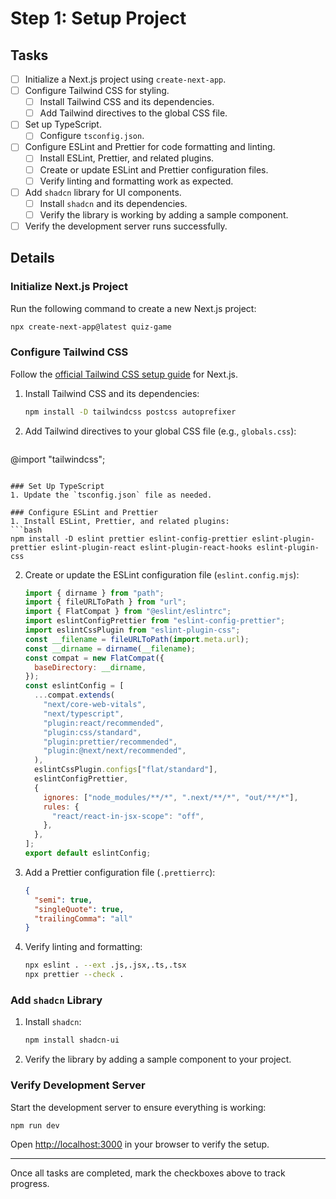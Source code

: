 # Step 1: Setup Project

## Tasks

- [ ] Initialize a Next.js project using `create-next-app`.
- [ ] Configure Tailwind CSS for styling.
  - [ ] Install Tailwind CSS and its dependencies.
  - [ ] Add Tailwind directives to the global CSS file.
- [ ] Set up TypeScript.
  - [ ] Configure `tsconfig.json`.
- [ ] Configure ESLint and Prettier for code formatting and linting.
  - [ ] Install ESLint, Prettier, and related plugins.
  - [ ] Create or update ESLint and Prettier configuration files.
  - [ ] Verify linting and formatting work as expected.
- [ ] Add `shadcn` library for UI components.
  - [ ] Install `shadcn` and its dependencies.
  - [ ] Verify the library is working by adding a sample component.
- [ ] Verify the development server runs successfully.

## Details

### Initialize Next.js Project
Run the following command to create a new Next.js project:

```bash
npx create-next-app@latest quiz-game
```

### Configure Tailwind CSS
Follow the [official Tailwind CSS setup guide](https://tailwindcss.com/docs/installation) for Next.js.

1. Install Tailwind CSS and its dependencies:
   ```bash
   npm install -D tailwindcss postcss autoprefixer
   ```
2. Add Tailwind directives to your global CSS file (e.g., `globals.css`):
   ```css
  @import "tailwindcss";
   ```

### Set Up TypeScript
1. Update the `tsconfig.json` file as needed.

### Configure ESLint and Prettier
1. Install ESLint, Prettier, and related plugins:
   ```bash
   npm install -D eslint prettier eslint-config-prettier eslint-plugin-prettier eslint-plugin-react eslint-plugin-react-hooks eslint-plugin-css
   ```
2. Create or update the ESLint configuration file (`eslint.config.mjs`):
   ```mjs
   import { dirname } from "path";
   import { fileURLToPath } from "url";
   import { FlatCompat } from "@eslint/eslintrc";
   import eslintConfigPrettier from "eslint-config-prettier";
   import eslintCssPlugin from "eslint-plugin-css";
   const __filename = fileURLToPath(import.meta.url);
   const __dirname = dirname(__filename);
   const compat = new FlatCompat({
     baseDirectory: __dirname,
   });
   const eslintConfig = [
     ...compat.extends(
       "next/core-web-vitals",
       "next/typescript",
       "plugin:react/recommended",
       "plugin:css/standard",
       "plugin:prettier/recommended",
       "plugin:@next/next/recommended",
     ),
     eslintCssPlugin.configs["flat/standard"],
     eslintConfigPrettier,
     {
       ignores: ["node_modules/**/*", ".next/**/*", "out/**/*"],
       rules: {
         "react/react-in-jsx-scope": "off",
       },
     },
   ];
   export default eslintConfig;
   ```
3. Add a Prettier configuration file (`.prettierrc`):
   ```json
   {
     "semi": true,
     "singleQuote": true,
     "trailingComma": "all"
   }
   ```
4. Verify linting and formatting:
   ```bash
   npx eslint . --ext .js,.jsx,.ts,.tsx
   npx prettier --check .
   ```

### Add `shadcn` Library
1. Install `shadcn`:
   ```bash
   npm install shadcn-ui
   ```
2. Verify the library by adding a sample component to your project.

### Verify Development Server
Start the development server to ensure everything is working:
```bash
npm run dev
```
Open [http://localhost:3000](http://localhost:3000) in your browser to verify the setup.

---

Once all tasks are completed, mark the checkboxes above to track progress.